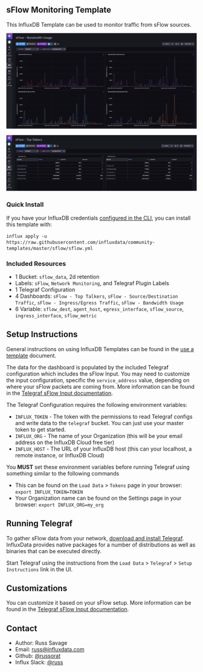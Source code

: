 ## sFlow Monitoring Template

This InfluxDB Template can be used to monitor traffic from sFlow sources.

![sFlow Bandwidth Screenshot](img/sflow_dashboard_1.png)

![sFlow Top Talkers Screenshot](img/sflow_dashboard_2.png)

### Quick Install

If you have your InfluxDB credentials [configured in the CLI](Vhttps://v2.docs.influxdata.com/v2.0/reference/cli/influx/config/), you can install this template with:

```
influx apply -u https://raw.githubusercontent.com/influxdata/community-templates/master/sflow/sflow.yml
```

### Included Resources

- 1 Bucket: `sflow_data`, 2d retention
- Labels: `sFlow`, `Network Monitoring`, and Telegraf Plugin Labels
- 1 Telegraf Configuration
- 4 Dashboards: `sFlow - Top Talkers`, `sFlow - Source/Destination Traffic`, `sFlow - Ingress/Egress Traffic`, `sFlow - Bandwidth Usage`
- 6 Variable: `sflow_dest`, `agent_host`, `egress_interface`, `sflow_source`, `ingress_interface`, `sflow_metric`

## Setup Instructions

  General instructions on using InfluxDB Templates can be found in the [use a template](../docs/use_a_template.md) document.
    
  The data for the dashboard is populated by the included Telegraf configuration which includes the sFlow Input. You may need to customize the input configuration, specific the `service_address` value, depending on where your sFlow packets are coming from. More information can be found in the [Telegraf sFlow Input documentation](https://github.com/influxdata/telegraf/tree/master/plugins/inputs/sflow).
  
  The Telegraf Configuration requires the following environment variables:
    
  - `INFLUX_TOKEN` - The token with the permissions to read Telegraf configs and write data to the `telegraf` bucket. You can just use your master token to get started.
  - `INFLUX_ORG` - The name of your Organization (this will be your email address on the InfluxDB Cloud free tier)
  - `INFLUX_HOST` - The URL of your InfluxDB host (this can your localhost, a remote instance, or InfluxDB Cloud)

  You **MUST** set these environment variables before running Telegraf using something similar to the following commands
    
  - This can be found on the `Load Data` > `Tokens` page in your browser: `export INFLUX_TOKEN=TOKEN`
  - Your Organization name can be found on the Settings page in your browser: `export INFLUX_ORG=my_org`

## Running Telegraf

  To gather sFlow data from your network, [download and install Telegraf](https://portal.influxdata.com/downloads/). InfluxData provides native packages for a number of distributions as well as binaries that can be executed directly.

  Start Telegraf using the instructions from the `Load Data` > `Telegraf` > `Setup Instructions` link in the UI.

## Customizations

You can customize it based on your sFlow setup. More information can be found in the [Telegraf sFlow Input documentation](https://github.com/influxdata/telegraf/tree/master/plugins/inputs/sflow).

## Contact

- Author: Russ Savage
- Email: russ@influxdata.com
- Github: [@russorat](https://github.com/russorat)
- Influx Slack: [@russ](https://influxdata.com/slack)